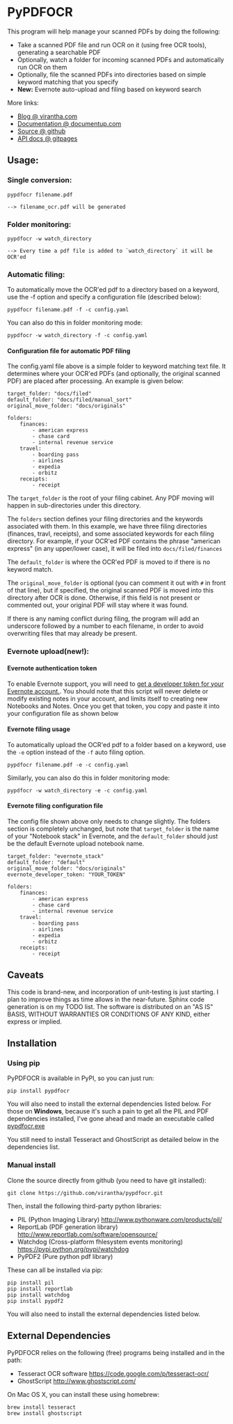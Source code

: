 # PyPDFOCR
This program will help manage your scanned PDFs by doing the following:

- Take a scanned PDF file and run OCR on it (using free OCR tools), generating a searchable PDF
- Optionally, watch a folder for incoming scanned PDFs and automatically run OCR on them
- Optionally, file the scanned PDFs into directories based on simple keyword matching that you specify
- **New:** Evernote auto-upload and filing based on keyword search

More links:

- [Blog @ virantha.com](http://virantha.com/category/projects/pypdfocr)
- [Documentation @ documentup.com](http://documentup.com/virantha/pypdfocr)
- [Source @ github](https://www.github.com/virantha/pypdfocr)
- [API docs @ gitpages](http://virantha.github.com/pypdfocr/html)

 
## Usage: 
### Single conversion:
    pypdfocr filename.pdf

    --> filename_ocr.pdf will be generated

### Folder monitoring:
    pypdfocr -w watch_directory

    --> Every time a pdf file is added to `watch_directory` it will be OCR'ed
    
### Automatic filing:
To automatically move the OCR'ed pdf to a directory based on a keyword, use the -f option
and specify a configuration file (described below):

    pypdfocr filename.pdf -f -c config.yaml

You can also do this in folder monitoring mode:

    pypdfocr -w watch_directory -f -c config.yaml

#### Configuration file for automatic PDF filing
The config.yaml file above is a simple folder to keyword matching text file. It determines
where your OCR'ed PDFs (and optionally, the original scanned PDF) are placed after processing.
 An example is given below:

    target_folder: "docs/filed"
    default_folder: "docs/filed/manual_sort"
    original_move_folder: "docs/originals"
   
    folders:
        finances:
            - american express
            - chase card
            - internal revenue service
        travel:
            - boarding pass
            - airlines
            - expedia
            - orbitz
        receipts:
            - receipt

The `target_folder` is the root of your filing cabinet.  Any PDF moving will happen in
sub-directories under this directory. 

The `folders` section defines your filing directories and the keywords associated with them.
In this example, we have three filing directories (finances, travl, receipts), and some 
associated keywords for each filing directory.  For example, if your OCR'ed PDF
contains the phrase "american express" (in any upper/lower case), it will be filed into
`docs/filed/finances`

The `default_folder` is where the OCR'ed PDF is moved to if there is no keyword match.

The `original_move_folder` is optional (you can comment it out with `#` in
front of that line), but if specified, the original scanned PDF is moved into
this directory after OCR is done. Otherwise, if this field is not present or
commented out, your original PDF will stay where it was found.

If there is any naming conflict during filing, the program will add an underscore followed by a
number to each filename, in order to avoid overwriting files that may already be present.

### Evernote upload(new!):
#### Evernote authentication token
To enable Evernote support, you will need to [get a developer token for your 
Evernote account.](https://www.evernote.com/api/DeveloperToken.action).  You
should note that this script will never delete or modify existing notes in your
account, and limits itself to creating new Notebooks and Notes.
Once you get that token, you copy and paste it into your configuration file
as shown below

#### Evernote filing usage
To automatically upload the OCR'ed pdf to a folder based on a keyword, use the
``-e`` option instead of the ``-f`` auto filing option.

    pypdfocr filename.pdf -e -c config.yaml

Similarly, you can also do this in folder monitoring mode:

    pypdfocr -w watch_directory -e -c config.yaml

#### Evernote filing configuration file
The config file shown above only needs to change slightly. The folders section
is completely unchanged, but note that ``target_folder`` is the name of your
"Notebook stack" in Evernote, and the ``default_folder`` should just be the
default Evernote upload notebook name.

    target_folder: "evernote_stack"
    default_folder: "default"
    original_move_folder: "docs/originals"
    evernote_developer_token: "YOUR_TOKEN"
   
    folders:
        finances:
            - american express
            - chase card
            - internal revenue service
        travel:
            - boarding pass
            - airlines
            - expedia
            - orbitz
        receipts:
            - receipt
## Caveats
This code is brand-new, and incorporation of unit-testing is just starting.  I
plan to improve things as time allows in the near-future.  Sphinx code
generation is on my TODO list.  The software is distributed on an "AS IS"
BASIS, WITHOUT WARRANTIES OR CONDITIONS OF ANY KIND, either express or implied.

## Installation
### Using pip
PyPDFOCR is available in PyPI, so you can just run:

    pip install pypdfocr

You will also need to install the external dependencies listed below.
For those on **Windows**, because it's such a pain to get all the PIL and PDF
dependencies installed, I've gone ahead and made an executable called 
[pypdfocr.exe](https://github.com/virantha/pypdfocr/blob/master/dist/pypdfocr.exe?raw=true)

You still need to install Tesseract and GhostScript as detailed below in the dependencies
list.

### Manual install
Clone the source directly from github (you need to have git installed):

    git clone https://github.com/virantha/pypdfocr.git

Then, install the following third-party python libraries:

- PIL (Python Imaging Library) http://www.pythonware.com/products/pil/
- ReportLab (PDF generation library) http://www.reportlab.com/software/opensource/
- Watchdog (Cross-platform fhlesystem events monitoring) https://pypi.python.org/pypi/watchdog
- PyPDF2 (Pure python pdf library)

These can all be installed via pip:

    pip install pil
    pip install reportlab
    pip install watchdog
    pip install pypdf2

You will also need to install the external dependencies listed below.

## External Dependencies
PyPDFOCR relies on the following (free) programs being installed and in the path:

- Tesseract OCR software https://code.google.com/p/tesseract-ocr/
- GhostScript http://www.ghostscript.com/

On Mac OS X, you can install these using homebrew:

    brew install tesseract
    brew install ghostscript

